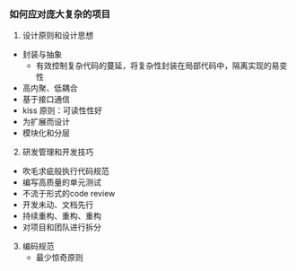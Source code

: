 ### 如何应对庞大复杂的项目
1. 设计原则和设计思想
  + 封装与抽象
    + 有效控制复杂代码的蔓延，将复杂性封装在局部代码中，隔离实现的易变性
  + 高内聚、低耦合
  + 基于接口通信
  + kiss 原则：可读性性好
  + 为扩展而设计
  + 模块化和分层

2. 研发管理和开发技巧
  + 吹毛求疵般执行代码规范
  + 编写高质量的单元测试
  + 不流于形式的code review
  + 开发未动、文档先行
  + 持续重构、重构、重构
  + 对项目和团队进行拆分

3. 编码规范
    + 最少惊奇原则